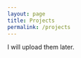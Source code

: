 ```yaml
---
layout: page
title: Projects
permalink: /projects
---
```

<html>
<head>
<link rel="stylesheet" href="https://cdn.staticfile.org/font-awesome/4.7.0/css/font-awesome.css">
</head>
<body>
 
<i class="fa fa-circle-o-notch fa-spin"></i> I will upload them later.
 
</body>
</html>
